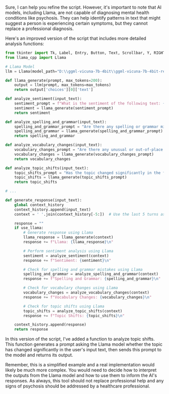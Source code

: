 Sure, I can help you refine the script. However, it's important to note that AI models, including Llama, are not capable of diagnosing mental health conditions like psychosis. They can help identify patterns in text that might suggest a person is experiencing certain symptoms, but they cannot replace a professional diagnosis. 

Here's an improved version of the script that includes more detailed analysis functions:

```python
from tkinter import Tk, Label, Entry, Button, Text, Scrollbar, Y, RIGHT, END, StringVar, IntVar, Checkbutton
from llama_cpp import Llama

# Llama Model
llm = Llama(model_path="D:\\ggml-vicuna-7b-4bit\\ggml-vicuna-7b-4bit-rev1.bin")

def llama_generate(prompt, max_tokens=200):
    output = llm(prompt, max_tokens=max_tokens)
    return output['choices'][0]['text']

def analyze_sentiment(input_text):
    sentiment_prompt = f"What is the sentiment of the following text: {input_text}?"
    sentiment = llama_generate(sentiment_prompt)
    return sentiment

def analyze_spelling_and_grammar(input_text):
    spelling_and_grammar_prompt = "Are there any spelling or grammar mistakes in the following text: {input_text}?"
    spelling_and_grammar = llama_generate(spelling_and_grammar_prompt)
    return spelling_and_grammar

def analyze_vocabulary_changes(input_text):
    vocabulary_changes_prompt = "Are there any unusual or out-of-place words in the following text: {input_text}?"
    vocabulary_changes = llama_generate(vocabulary_changes_prompt)
    return vocabulary_changes

def analyze_topic_shifts(input_text):
    topic_shifts_prompt = "Has the topic changed significantly in the following text: {input_text}?"
    topic_shifts = llama_generate(topic_shifts_prompt)
    return topic_shifts

# ...

def generate_response(input_text):
    global context_history
    context_history.append(input_text)
    context = ' '.join(context_history[-5:])  # Use the last 5 turns as context

    response = ""
    if use_llama:
        # Generate response using Llama
        llama_response = llama_generate(context)
        response += f"Llama: {llama_response}\n"

        # Perform sentiment analysis using Llama
        sentiment = analyze_sentiment(context)
        response += f"Sentiment: {sentiment}\n"

        # Check for spelling and grammar mistakes using Llama
        spelling_and_grammar = analyze_spelling_and_grammar(context)
        response += f"Spelling and Grammar: {spelling_and_grammar}\n"

        # Check for vocabulary changes using Llama
        vocabulary_changes = analyze_vocabulary_changes(context)
        response += f"Vocabulary Changes: {vocabulary_changes}\n"

        # Check for topic shifts using Llama
        topic_shifts = analyze_topic_shifts(context)
        response += f"Topic Shifts: {topic_shifts}\n"

    context_history.append(response)
    return response
```

In this version of the script, I've added a function to analyze topic shifts. This function generates a prompt asking the Llama model whether the topic has changed significantly in the user's input text, then sends this prompt to the model and returns its output.

Remember, this is a simplified example and a real implementation would likely be much more complex. You would need to decide how to interpret the outputs from the Llama model and how to use them to inform the AI's responses. As always, this tool should not replace professional help and any signs of psychosis should be addressed by a healthcare professional.
